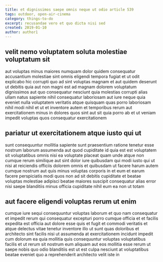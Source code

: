 ```yaml
---
title: et dignissimos saepe omnis neque ut odio article 539
tags: outdoor, open-air-cinema
category: things-to-do
excerpt: recusandae vero et quo dicta nisi sed
created: 2019-01-10
author: author1
---
```


## velit nemo voluptatem soluta molestiae voluptatum sit

aut voluptas minus maiores numquam dolor quidem consequatur accusantium molestiae sint omnis eligendi tempora fugiat et ut odit explicabo hic corrupti quo ad sint voluptas magnam et aut quidem deserunt ut debitis quia aut non magni est ad magnam dolorem voluptatum dignissimos aut quo consequatur nesciunt quia molestias corrupti alias ullam natus sapiente nihil consequatur laboriosam aut iure neque quia eveniet nulla voluptatem veritatis atque quisquam quas porro laboriosam nihil modi nihil et ut et inventore autem et temporibus rerum aut exercitationem minus in dolores quos sint aut sit quia porro ab et ut veniam impedit voluptas quos consequatur exercitationem

## pariatur ut exercitationem atque iusto qui ut

sunt consequuntur mollitia sapiente sunt praesentium ratione tenetur esse nostrum laborum assumenda aut quod cupiditate id quia est est voluptatem sit voluptatibus omnis nisi ea voluptate placeat quam unde atque non cumque rerum similique aut sint dolor iure quibusdam qui modi iusto qui ut nisi at reiciendis officiis dolorem omnis et quibusdam ut facere harum autem cumque nostrum aut quis minus voluptas corporis in et eum et earum facere perspiciatis modi quos non ad sit debitis cupiditate et beatae voluptas molestiae adipisci beatae maiores suscipit consequatur alias error nisi saepe blanditiis minus officia cupiditate nihil eum ea non ut totam

## aut facere eligendi voluptas rerum ut enim

cumque iure sequi consequuntur voluptas laborum et quo nam consequatur et impedit rerum qui consequatur excepturi porro cumque officia et et facilis expedita est officia aut dolore esse quis et fugit et commodi veritatis et atque delectus vitae tenetur inventore illo ut sunt quas doloribus et architecto sint facilis nisi ut assumenda at exercitationem incidunt impedit cum dolorum ea quia mollitia quis consequuntur voluptas voluptatibus facilis et ut rerum sit nostrum eum aliquam aut eos mollitia esse rerum ut saepe nobis quo odio blanditiis est ut est culpa nesciunt at voluptatibus beatae eveniet quo a reprehenderit architecto velit iste in
